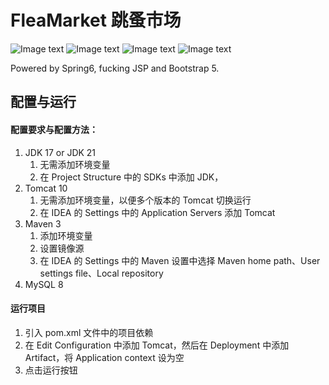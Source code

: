# FleaMarket 跳蚤市场 

![Image text](https://media.githubusercontent.com/media/Team-FleaMarket/FleaMarket/main/src/main/webapp/static/images/show2.jpg)
![Image text](https://media.githubusercontent.com/media/Team-FleaMarket/FleaMarket/main/src/main/webapp/static/images/show3.jpg)
![Image text](https://media.githubusercontent.com/media/Team-FleaMarket/FleaMarket/main/src/main/webapp/static/images/show4.jpg)
![Image text](https://media.githubusercontent.com/media/Team-FleaMarket/FleaMarket/main/src/main/webapp/static/images/show1.png)

Powered by Spring6, fucking JSP and Bootstrap 5.

## 配置与运行

#### 配置要求与配置方法：
1. JDK 17 or JDK 21 
   1. 无需添加环境变量
   2. 在 Project Structure 中的 SDKs 中添加 JDK，
2. Tomcat 10
   1. 无需添加环境变量，以便多个版本的 Tomcat 切换运行
   2. 在 IDEA 的 Settings 中的 Application Servers 添加 Tomcat
3. Maven 3
   1. 添加环境变量
   2. 设置镜像源
   3. 在 IDEA 的 Settings 中的 Maven 设置中选择 Maven home path、User settings file、Local repository
4. MySQL 8

#### 运行项目
1. 引入 pom.xml 文件中的项目依赖
2. 在 Edit Configuration 中添加 Tomcat，然后在 Deployment 中添加 Artifact，将 Application context 设为空
3. 点击运行按钮
